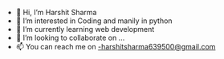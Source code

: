 - 👋 Hi, I’m Harshit Sharma 
- 👀 I’m interested in Coding and manily in python
- 🌱 I’m currently learning web development 
- 💞️ I’m looking to collaborate on ...
- 📫 You can reach me on -harshitsharma639500@gmail.com

<!---
Harshit0000Sharma/Harshit0000Sharma is a ✨ special ✨ repository because its `README.md` (this file) appears on your GitHub profile.
You can click the Preview link to take a look at your changes.
--->

